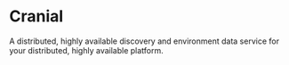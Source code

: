 Cranial
=======
A distributed, highly available discovery and environment data service for your distributed, highly available platform.
